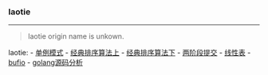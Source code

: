 ### laotie
---
> laotie origin name is unkown.

laotie:
    - [单例模式](laotie/单例模式.md)
    - [经典排序算法上](laotie/经典排序算法上.md)
    - [经典排序算法下](laotie/经典排序算法下.md)
    - [两阶段提交](laotie/两阶段提交.md)
    - [线性表](laotie/线性表.md)
    - [bufio](laotie/bufio.md)
    - [golang源码分析](laotie/golang源码分析.md)